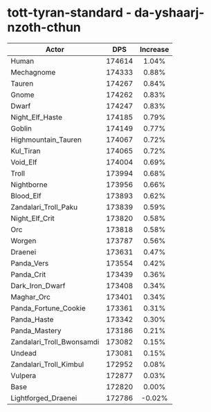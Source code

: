 # tott-tyran-standard - da-yshaarj-nzoth-cthun
| Actor | DPS | Increase |
|---|:---:|:---:|
|Human|174614|1.04%|
|Mechagnome|174333|0.88%|
|Tauren|174267|0.84%|
|Gnome|174262|0.83%|
|Dwarf|174247|0.83%|
|Night_Elf_Haste|174185|0.79%|
|Goblin|174149|0.77%|
|Highmountain_Tauren|174067|0.72%|
|Kul_Tiran|174065|0.72%|
|Void_Elf|174004|0.69%|
|Troll|173994|0.68%|
|Nightborne|173956|0.66%|
|Blood_Elf|173893|0.62%|
|Zandalari_Troll_Paku|173839|0.59%|
|Night_Elf_Crit|173820|0.58%|
|Orc|173818|0.58%|
|Worgen|173787|0.56%|
|Draenei|173631|0.47%|
|Panda_Vers|173554|0.42%|
|Panda_Crit|173439|0.36%|
|Dark_Iron_Dwarf|173408|0.34%|
|Maghar_Orc|173401|0.34%|
|Panda_Fortune_Cookie|173361|0.31%|
|Panda_Haste|173342|0.30%|
|Panda_Mastery|173186|0.21%|
|Zandalari_Troll_Bwonsamdi|173082|0.15%|
|Undead|173081|0.15%|
|Zandalari_Troll_Kimbul|172952|0.08%|
|Vulpera|172877|0.03%|
|Base|172820|0.00%|
|Lightforged_Draenei|172786|-0.02%|
